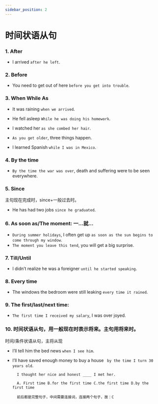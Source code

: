 ```yaml
---
sidebar_position: 2
---
```


# 时间状语从句

### 1. After
- I arrived `after he left`.

### 2. Before
- You need to get out of here `before you get into trouble`.

### 3. When While As
- It was raining `when we arrived`.
- He fell asleep `While he was doing his homework`.
- I watched her `as she combed her hair`.

- `As you get older`, three things happen. 
- I learned Spanish `while I was in Mexico`.

### 4. By the time
- `By the time the war was over`, death and suffering were to be seen everywhere.

### 5. Since
主句现在完成时，since+一般过去时。
- He has had two jobs `since he graduated`.


### 6. As soon as/The moment: 一...就...
- `During summer holidays`, I often get up `as soon as the sun begins to come through my window`.
- `The moment you leave this tend`, you will get a big surprise.

### 7. Till/Until
- I didn’t realize he was a foreigner `until he started speaking`.

### 8. Every time
- The windows the bedroom were still leaking `every time it rained`.

### 9. The first/last/next time:
- `The first time I received my salary`, I was over joyed.

### 10. 时间状语从句，用一般现在时表示将来。主句用将来时。

时间/条件状语从句，主将从现
- I’ll tell him the bed news `when I see him`.
- I’ll have saved enough money to buy a house ` by the time I turn 30 years old`.

        I thought her nice and honest ____ I met her.

        A. First time B.for the first time C.the first time D.by the first time

        前后都是完整句子，中间需要连接词，连接两个句子，故：C
